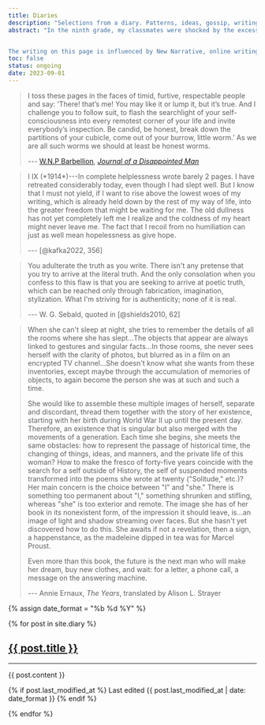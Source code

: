 ```yaml
---
title: Diaries
description: "Selections from a diary. Patterns, ideas, gossip, writing notes, shopping lists, daydreams, fantasies."
abstract: "In the ninth grade, my classmates were shocked by the excessive candour of my MySpace blog posts. I published the truth of how I felt without considering the consequences. The diary that I publish today is an ongoing experiment in autofictional narrativization---a story based in memoir; an aestheticized residue of a process of living. Nothing here should be taken as 'true,' but everything is based in reality.


The writing on this page is influenced by New Narrative, online writing, diary writing, the autobiography, contemporary art and cinema, and cognitive behavioural therapy. *Here are the words that I have left on my page, and in them you will see---the very distance that lies between truth and fiction, between life and art!*"
toc: false
status: ongoing
date: 2023-09-01
---
```


<blockquote class="epigraph" itemprop="citation">
I toss these pages in the faces of timid, furtive, respectable people and say: ‘There! that’s me! You may like it or lump it, but it’s true. And I challenge you to follow suit, to flash the searchlight of your self-consciousness into every remotest corner of your life and invite everybody’s inspection. Be candid, be honest, break down the partitions of your cubicle, come out of your burrow, little worm.’ As we are all such worms we should at least be honest worms.

--- [W.N.P Barbellion](https://en.wikipedia.org/wiki/W._N._P._Barbellion), [*Journal of a Disappointed Man*](https://www.pseudopodium.org/barbellionblog/books.html)

</blockquote>

<blockquote class="epigraph" itemprop="citation">
I IX (*1914*)---In complete helplessness wrote barely 2 pages. I have retreated considerably today, even though I had slept well. But I know that I must not yield, if I want to rise above the lowest woes of my writing, which is already held down by the rest of my way of life, into the greater freedom that might be waiting for me. The old dullness has not yet completely left me I realize and the coldness of my heart might never leave me. The fact that I recoil from no humiliation can just as well mean hopelessness as give hope.

--- [@kafka2022, 356]

</blockquote>

<blockquote class="epigraph" itemprop="citation">
You adulterate the truth as you write. There isn't any pretense that you try to arrive at the literal truth. And the only consolation when you confess to this flaw is that you are seeking to arrive at poetic truth, which can be reached only through fabrication, imagination, stylization. What I'm striving for is authenticity; none of it is real.

--- W. G. Sebald, quoted in [@shields2010, 62]

</blockquote>

<blockquote class="epigraph" itemprop="citation">
When she can't sleep at night, she tries to remember the details of all the rooms where she has slept...The objects that appear are always linked to gestures and singular facts...In those rooms, she never sees herself with the clarity of photos, but blurred as in a film on an encrypted TV channel...She doesn't know what she wants from these inventories, except maybe through the accumulation of memories of objects, to again become the person she was at such and such a time.

She would like to assemble these multiple images of herself, separate and discordant, thread them together with the story of her existence, starting with her birth during World War II up until the present day. Therefore, an existence that is singular but also merged with the movements of a generation. Each time she begins, she meets the same obstacles: how to represent the passage of historical time, the changing of things, ideas, and manners, and the private life of this woman? How to make the fresco of forty-five years coincide with the search for a self outside of History, the self of suspended moments transformed into the poems she wrote at twenty ("Solitude," etc.)? Her main concern is the choice between "I" and "she." There is something too permanent about "I," something shrunken and stifling, whereas "she" is too exterior and remote. The image she has of her book in its nonexistent form, of the impression it should leave, is...an image of light and shadow streaming over faces. But she hasn't yet discovered how to do this. She awaits if not a revelation, then a sign, a happenstance, as the madeleine dipped in tea was for Marcel Proust.

Even more than this book, the future is the next man who will make her dream, buy new clothes, and wait: for a letter, a phone call, a message on the answering machine.

--- Annie Ernaux, *The Years*, translated by Alison L. Strayer

</blockquote>

{% assign date_format = "%b %d %Y" %}

{% for post in site.diary %}
<section class="blog-post e-content level1" id="{{ post.slug }}" itemprop="blogPost" itemscope itemtype="http://schema.org/BlogPosting" itemid="https://umt.world/diaries#{{ post.slug }}">
<h1 class="heading diary" id="{{ post.slug }}" title="'{{ post.title }}', posted on {{ post.date | date: "%b %e, %Y." }}">
	<a href="#{{ post.slug }}">{{ post.title }}</a>
</h1>
<hr>

<span itemprop="articleBody">
{{ post.content }}
</span>

{% if post.last_modified_at %}
<span class="blog-post-modified-date">Last edited {{ post.last_modified_at | date: date_format }}</span>
{% endif %}

{% endfor %}
</section>
